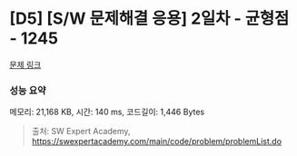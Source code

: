# [D5] [S/W 문제해결 응용] 2일차 - 균형점 - 1245 

[문제 링크](https://swexpertacademy.com/main/code/problem/problemDetail.do?contestProbId=AV15MeBKAOgCFAYD) 

### 성능 요약

메모리: 21,168 KB, 시간: 140 ms, 코드길이: 1,446 Bytes



> 출처: SW Expert Academy, https://swexpertacademy.com/main/code/problem/problemList.do